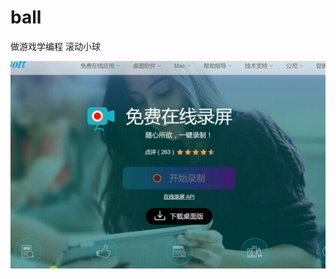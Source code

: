 # ball
做游戏学编程 滚动小球

![](https://github.com/xiaobengpeizhang/ball/blob/master/20171022_214541.gif?raw=true)
